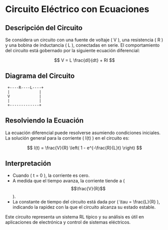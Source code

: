 # Circuito Eléctrico con Ecuaciones

## Descripción del Circuito

Se considera un circuito con una fuente de voltaje \( V \), una resistencia \( R \) y una bobina de inductancia \( L \), conectadas en serie. El comportamiento del circuito está gobernado por la siguiente ecuación diferencial:

$$
V = L \frac{dI}{dt} + RI
$$

## Diagrama del Circuito

     +----R----L----+
     |             |
     V             |
     |             |
     +-------------+


## Resolviendo la Ecuación

La ecuación diferencial puede resolverse asumiendo condiciones iniciales. La solución general para la corriente \( I(t) \) en el circuito es:

$$
I(t) = \frac{V}{R} \left( 1 - e^{-\frac{R}{L}t} \right)
$$

## Interpretación

- Cuando \( t = 0 \), la corriente es cero.
- A medida que el tiempo avanza, la corriente tiende a \( $$\frac{V}{R}$$ \).
- La constante de tiempo del circuito está dada por \( \tau = \frac{L}{R} \), indicando la rapidez con la que el circuito alcanza su estado estable.

Este circuito representa un sistema RL típico y su análisis es útil en aplicaciones de electrónica y control de sistemas eléctricos.
